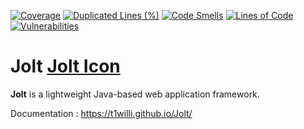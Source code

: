 [![Coverage](https://sonarcloud.io/api/project_badges/measure?project=T1WiLLi_Jolt&metric=coverage)](https://sonarcloud.io/summary/new_code?id=T1WiLLi_Jolt)
[![Duplicated Lines (%)](https://sonarcloud.io/api/project_badges/measure?project=T1WiLLi_Jolt&metric=duplicated_lines_density)](https://sonarcloud.io/summary/new_code?id=T1WiLLi_Jolt)
[![Code Smells](https://sonarcloud.io/api/project_badges/measure?project=T1WiLLi_Jolt&metric=code_smells)](https://sonarcloud.io/summary/new_code?id=T1WiLLi_Jolt)
[![Lines of Code](https://sonarcloud.io/api/project_badges/measure?project=T1WiLLi_Jolt&metric=ncloc)](https://sonarcloud.io/summary/new_code?id=T1WiLLi_Jolt)
[![Vulnerabilities](https://sonarcloud.io/api/project_badges/measure?project=T1WiLLi_Jolt&metric=vulnerabilities)](https://sonarcloud.io/summary/new_code?id=T1WiLLi_Jolt)

# Jolt [Jolt Icon](https://github.com/T1WiLLi/Jolt/blob/main/icon.png)

**Jolt** is a lightweight Java-based web application framework.


Documentation : https://t1willi.github.io/Jolt/
